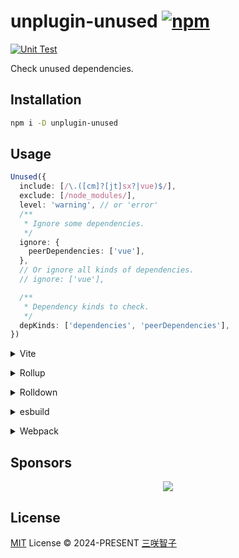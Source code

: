 # unplugin-unused [![npm](https://img.shields.io/npm/v/unplugin-unused.svg)](https://npmjs.com/package/unplugin-unused)

[![Unit Test](https://github.com/unplugin/unplugin-unused/actions/workflows/unit-test.yml/badge.svg)](https://github.com/unplugin/unplugin-unused/actions/workflows/unit-test.yml)

Check unused dependencies.

## Installation

```bash
npm i -D unplugin-unused
```

## Usage

```ts
Unused({
  include: [/\.([cm]?[jt]sx?|vue)$/],
  exclude: [/node_modules/],
  level: 'warning', // or 'error'
  /**
   * Ignore some dependencies.
   */
  ignore: {
    peerDependencies: ['vue'],
  },
  // Or ignore all kinds of dependencies.
  // ignore: ['vue'],

  /**
   * Dependency kinds to check.
   */
  depKinds: ['dependencies', 'peerDependencies'],
})
```

<details>
<summary>Vite</summary><br>

```ts
// vite.config.ts
import UnpluginUnused from 'unplugin-unused/vite'

export default defineConfig({
  plugins: [UnpluginUnused()],
})
```

<br></details>

<details>
<summary>Rollup</summary><br>

```ts
// rollup.config.js
import UnpluginUnused from 'unplugin-unused/rollup'

export default {
  plugins: [UnpluginUnused()],
}
```

<br></details>

<details>
<summary>Rolldown</summary><br>

```ts
// rolldown.config.js
import UnpluginUnused from 'unplugin-unused/rolldown'

export default {
  plugins: [UnpluginUnused()],
}
```

<br></details>

<details>
<summary>esbuild</summary><br>

```ts
// esbuild.config.js
import { build } from 'esbuild'

build({
  plugins: [require('unplugin-unused/esbuild')()],
})
```

<br></details>

<details>
<summary>Webpack</summary><br>

```ts
// webpack.config.js
module.exports = {
  /* ... */
  plugins: [require('unplugin-unused/webpack')()],
}
```

<br></details>

## Sponsors

<p align="center">
  <a href="https://cdn.jsdelivr.net/gh/sxzz/sponsors/sponsors.svg">
    <img src='https://cdn.jsdelivr.net/gh/sxzz/sponsors/sponsors.svg'/>
  </a>
</p>

## License

[MIT](./LICENSE) License © 2024-PRESENT [三咲智子](https://github.com/sxzz)
